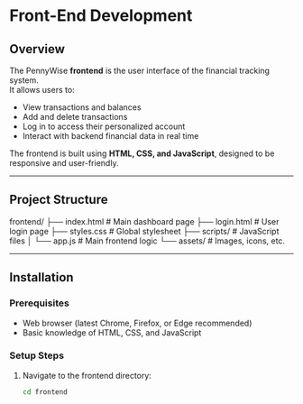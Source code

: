 # Front-End Development

## Overview
The PennyWise **frontend** is the user interface of the financial tracking system.  
It allows users to:
- View transactions and balances
- Add and delete transactions
- Log in to access their personalized account
- Interact with backend financial data in real time

The frontend is built using **HTML, CSS, and JavaScript**, designed to be responsive and user-friendly.

---

## Project Structure
frontend/
├── index.html        # Main dashboard page
├── login.html        # User login page
├── styles.css        # Global stylesheet
├── scripts/          # JavaScript files
│   └── app.js        # Main frontend logic
└── assets/           # Images, icons, etc.

---

## Installation

### Prerequisites
- Web browser (latest Chrome, Firefox, or Edge recommended)
- Basic knowledge of HTML, CSS, and JavaScript

### Setup Steps
1. Navigate to the frontend directory:
   ```bash
   cd frontend
